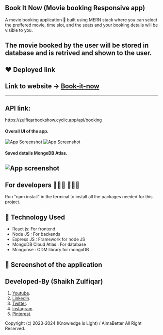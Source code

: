 ## Book It Now (Movie booking Responsive app) 
A movie booking application 📱 built using MERN stack where you can select the preffered movie, time slot, and the seats and your booking details will be visible to you.

The movie booked by the user will be stored in database and is retrived and shown to the user.
-------------------

## ❤️ Deployed link
## Link to website -> [Book-it-now](https://book-it-now-zeta.vercel.app/)
-------------------
## API link:
https://zulfiqarbookshow.cyclic.app/api/booking

#### Overall UI of the app.

![App Screenshot](https://snipboard.io/wXgdc3.jpg)
![App Screenshot](https://snipboard.io/KDXGL7.jpg)

#### Saved details MongoDB Atlas.

![App screenshot](https://snipboard.io/DghMzq.jpg)
-------------------

## For developers 👩🏼‍💻 🧑🏼‍💻

Run "npm install" in the terminal to install all the packages needed for this project.

## 🚀 Technology Used

* React js: For frontend
* Node JS : For backends
* Express JS : Framework for node JS
* MongoDB Cloud Atlas : For database
* Mongoose : ODM library for mongoDB

## 📸 Screenshot of the application

## Developed-By (Shaikh Zulfiqar)

1. [Youtube](https://www.youtube.com/@knowledgeislight2214/videos).
1. [Linkedin](https://www.linkedin.com/in/zulfiqar-shaikh-6a6893202).
1. [Twitter](https://twitter.com/ZulfiqarSk66).
1. [Instagram](https://www.instagram.com/zulfiqarshaikhofficial66/).
1. [Pinterest](https://in.pinterest.com/zulfiqarshaikhofficial/).

Copyright (c) 2023-2024 (Knowledge is Light) / AlmaBetter All Right Reserved.